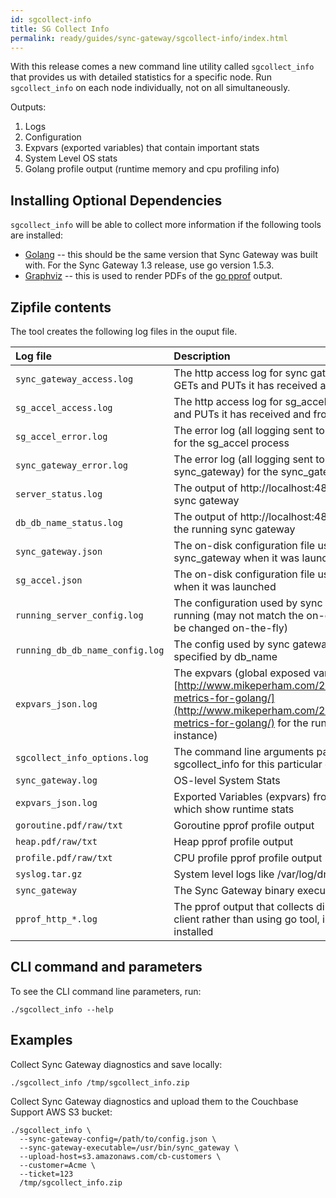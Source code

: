 ```yaml
---
id: sgcollect-info
title: SG Collect Info
permalink: ready/guides/sync-gateway/sgcollect-info/index.html
---
```


With this release comes a new command line utility called `sgcollect_info` that provides us with detailed statistics for a specific node. Run `sgcollect_info` on each node individually, not on all simultaneously.

Outputs:

1. Logs
1. Configuration 
1. Expvars (exported variables) that contain important stats
1. System Level OS stats
1. Golang profile output (runtime memory and cpu profiling info)

## Installing Optional Dependencies

`sgcollect_info` will be able to collect more information if the following tools are installed:

* [Golang](https://golang.org/doc/install) -- this should be the same version that Sync Gateway was built with.  For the Sync Gateway 1.3 release, use go version 1.5.3.
* [Graphviz](http://www.graphviz.org/Download..php) -- this is used to render PDFs of the [go pprof](https://golang.org/pkg/net/http/pprof/) output.

## Zipfile contents

The tool creates the following log files in the ouput file.

| Log file | Description |
|:------------|:----|
| `sync_gateway_access.log` | The http access log for sync gateway (i.e which GETs and PUTs it has received and from which IPs) |
|`sg_accel_access.log`|The http access log for sg_accel (i.e which GETs and PUTs it has received and from which IPs)|
|`sg_accel_error.log`|The error log (all logging sent to stderr by sg\_accel) for the sg_accel process|
|`sync_gateway_error.log`|The error log (all logging sent to stderr by sync_gateway) for the sync\_gateway process|
|`server_status.log`|The output of http://localhost:4895 for the running sync gateway|
|`db_db_name_status.log`|The output of http://localhost:4895/db\_name for the running sync gateway|
|`sync_gateway.json`|The on-disk configuration file used by sync\_gateway when it was launched|
|`sg_accel.json`|The on-disk configuration file used by sg\_accel when it was launched|
|`running_server_config.log`|The configuration used by sync gateway as it is running (may not match the on-disk config as it can be changed on-the-fly)|
|`running_db_db_name_config.log`|The config used by sync gateway for the database specified by db\_name|
|`expvars_json.log`|The expvars (global exposed variables - see [http://www.mikeperham.com/2014/12/17/expvar-metrics-for-golang/](http://www.mikeperham.com/2014/12/17/expvar-metrics-for-golang/) for the running sync gateway instance)|
|`sgcollect_info_options.log`|The command line arguments passed to sgcollect\_info for this particular output|
|`sync_gateway.log`|OS-level System Stats|
|`expvars_json.log`|Exported Variables (expvars) from Sync Gateway which show runtime stats|
|`goroutine.pdf/raw/txt`|Goroutine pprof profile output|
|`heap.pdf/raw/txt`|Heap pprof profile output|
|`profile.pdf/raw/txt`|CPU profile pprof profile output|
|`syslog.tar.gz`|System level logs like /var/log/dmesg on Linux|
|`sync_gateway`|The Sync Gateway binary executable|
|`pprof_http_*.log`|The pprof output that collects directly via an http client rather than using go tool, in case Go is not installed|


## CLI command and parameters

To see the CLI command line parameters, run:

```
./sgcollect_info --help
```

## Examples


Collect Sync Gateway diagnostics and save locally:

```
./sgcollect_info /tmp/sgcollect_info.zip
```

Collect Sync Gateway diagnostics and upload them to the Couchbase Support AWS S3 bucket:

```
./sgcollect_info \
  --sync-gateway-config=/path/to/config.json \
  --sync-gateway-executable=/usr/bin/sync_gateway \
  --upload-host=s3.amazonaws.com/cb-customers \
  --customer=Acme \
  --ticket=123
  /tmp/sgcollect_info.zip
```
